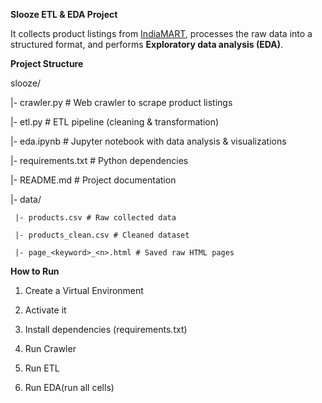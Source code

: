 **Slooze ETL & EDA Project**

It collects product listings from [IndiaMART](https://dir.indiamart.com/), processes the raw data into a structured format, and performs **Exploratory data analysis (EDA)**.

**Project Structure**

slooze/

 |- crawler.py # Web crawler to scrape product listings
 
 |- etl.py # ETL pipeline (cleaning & transformation)
 
 |- eda.ipynb # Jupyter notebook with data analysis & visualizations
 
 |- requirements.txt # Python dependencies
 
 |- README.md # Project documentation
 
 |- data/
 
     |- products.csv # Raw collected data
     
     |- products_clean.csv # Cleaned dataset
     
     |- page_<keyword>_<n>.html # Saved raw HTML pages
     

**How to Run**

1. Create a Virtual Environment

2. Activate it

3. Install dependencies (requirements.txt)

4. Run Crawler

5. Run ETL

6. Run EDA(run all cells)
